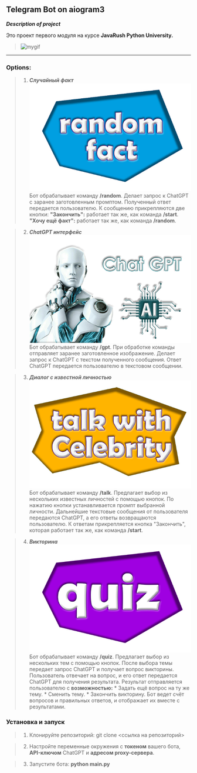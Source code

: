 ## Telegram Bot on aiogram3

***Description of project***

Это проект первого модуля на курсе **JavaRush Python University.**

> ![mygif](/resources/gifs/short.gif)
___
### Options:

> 1) ***Случайный факт***
    ![Random fact](/resources/images/random.jpg)
    Бот обрабатывает команду **/random**.
    Делает запрос к ChatGPT с заранее заготовленным промптом.
    Полученный ответ передается пользователю.
    К сообщению прикрепляются две кнопки:
        **"Закончить":** работает так же, как команда **/start**.
        **"Хочу ещё факт":** работает так же, как команда **/random**.

> 2) ***ChatGPT интерфейс***
    ![GPT](/resources/images/gpt.jpg)
    Бот обрабатывает команду **/gpt**.
    При обработке команды отправляет заранее заготовленное изображение.
    Делает запрос к ChatGPT с текстом полученного сообщения.
    Ответ ChatGPT передается пользователю в текстовом сообщении.

> 3) ***Диалог с известной личностью***
    ![Persons](/resources/images/talk.jpg)
    Бот обрабатывает команду **/talk**.
    Предлагает выбор из нескольких известных личностей с помощью кнопок.
    По нажатию кнопки устанавливается промпт выбранной личности.
    Дальнейшие текстовые сообщения от пользователя передаются ChatGPT, а его ответы возвращаются пользователю.
    К ответам прикрепляется кнопка "Закончить", которая работает так же, как команда **/start**.
    
> 4) ***Викторина***
    ![Quiz](/resources/images/quiz.jpg)
    Бот обрабатывает команду **/quiz**.
    Предлагает выбор из нескольких тем с помощью кнопок.
    После выбора темы передает запрос ChatGPT и получает вопрос викторины.
    Пользователь отвечает на вопрос, и его ответ передается ChatGPT для получения результата.
    Результат отправляется пользователю с **возможностью:**
    * Задать ещё вопрос на ту же тему.
    * Сменить тему.
    * Закончить викторину.
    Бот ведет счёт вопросов и правильных ответов, и отображает их вместе с результатами.

### Установка и запуск
> 1) Клонируйте репозиторий:
    git clone <ссылка на репозиторий>

> 2) Настройте переменные окружения с **токеном** вашего бота, **API-ключом** ChatGPT и **адресом proxy-сервера**.

> 3) Запустите бота:
    **python main.py**
